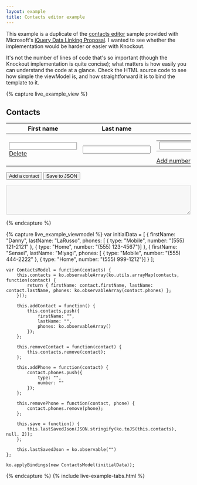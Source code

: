 ```yaml
---
layout: example
title: Contacts editor example
---
```


This example is a duplicate of the <a href="http://github.com/nje/jquery-datalink">contacts editor</a> sample provided with Microsoft's <a href='http://wiki.github.com/nje/jquery-datalink/jquery-data-linking-proposal'>jQuery Data Linking Proposal</a>. I wanted to see whether the implementation would be harder or easier with Knockout. 

It's not the number of lines of code that's so important (though the Knockout implementation is quite concise); what matters is how easily you can understand the code at a glance. Check the HTML source code to see how simple the viewModel is, and how straightforward it is to bind the template to it.

<style type="text/css">
    .liveExample TR { vertical-align: top; }
    .liveExample TABLE, .liveExample TD, .liveExample TH { padding: 0.2em; border-width: 0; margin: 0; }
    .liveExample TD A { font-size: 0.8em; text-decoration: none; }
    .liveExample table.contactsEditor > tbody > TR { border-bottom: 1px solid silver; }
    .liveExample td input { width: 8em; }
</style>

{% capture live_example_view %} 
<h2>Contacts</h2>
<div id='contactsList'>
    <table class='contactsEditor'>
        <tr>
            <th>First name</th>
            <th>Last name</th>
            <th>Phone numbers</th>
        </tr>
        <tbody data-bind="foreach: contacts">
            <tr>
                <td>
                    <input data-bind='value: firstName' />
                    <div><a href='#' data-bind='click: function() { $root.removeContact($data); }'>Delete</a></div>
                </td>
                <td><input data-bind='value: lastName' /></td>
                <td>
                    <table>
                        <tbody data-bind="foreach: phones">
                            <tr>
                                <td><input data-bind='value: type' /></td>
                                <td><input data-bind='value: number' /></td>
                                <td><a href='#' data-bind='click: function() { $root.removePhone($parent, $data); }'>Delete</a></td>
                            </tr>
                        </tbody>
                    </table>
                    <a href='#' data-bind='click: function() { $root.addPhone($data); }'>Add number</a>
                </td>
            </tr>
        </tbody>
    </table>
</div>

<p>
    <button data-bind='click: addContact'>Add a contact</button>
    <button data-bind='click: save, enable: contacts().length > 0'>Save to JSON</button>
</p>

<textarea data-bind='value: lastSavedJson' rows='5' cols='60' disabled='disabled'> </textarea>
{% endcapture %}

{% capture live_example_viewmodel %}
    var initialData = [
        { firstName: "Danny", lastName: "LaRusso", phones: [
            { type: "Mobile", number: "(555) 121-2121" },
            { type: "Home", number: "(555) 123-4567"}]
        },
        { firstName: "Sensei", lastName: "Miyagi", phones: [
            { type: "Mobile", number: "(555) 444-2222" },
            { type: "Home", number: "(555) 999-1212"}]
        }
    ];

    var ContactsModel = function(contacts) {
        this.contacts = ko.observableArray(ko.utils.arrayMap(contacts, function(contact) {
            return { firstName: contact.firstName, lastName: contact.lastName, phones: ko.observableArray(contact.phones) };
        }));

        this.addContact = function() {
            this.contacts.push({
                firstName: "",
                lastName: "",
                phones: ko.observableArray()
            });
        };

        this.removeContact = function(contact) {
            this.contacts.remove(contact);
        };

        this.addPhone = function(contact) {
            contact.phones.push({
                type: "",
                number: ""
            });
        };

        this.removePhone = function(contact, phone) {
            contact.phones.remove(phone);
        };

        this.save = function() {
            this.lastSavedJson(JSON.stringify(ko.toJS(this.contacts), null, 2));
        };

        this.lastSavedJson = ko.observable("")
    };

    ko.applyBindings(new ContactsModel(initialData));
{% endcapture %}
{% include live-example-tabs.html %}